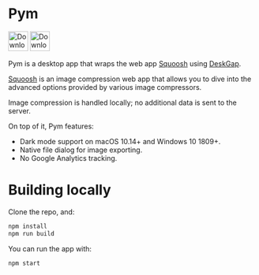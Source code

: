 # Pym

[<img alt="Download on Mac App Store" src="https://linkmaker.itunes.apple.com/en-us/badge-lrg.svg?releaseDate=2019-02-12T00:00:00Z&kind=desktopapp&bubble=macos_apps" height="40" />](https://geo.itunes.apple.com/us/app/pym/id1451733095?mt=12&app=apps) [<img alt="Download on Microsoft Store" src="https://storebadge.azureedge.net/assets/en.png" height="40">](https://www.microsoft.com/store/productId/9PMTMRNBXMPB) 

Pym is a desktop app that wraps the web app [Squoosh](https://squoosh.app) using [DeskGap](https://github.com/patr0nus/DeskGap).

[Squoosh](https://squoosh.app) is an image compression web app that allows you to dive into the advanced options provided
by various image compressors.

Image compression is handled locally; no additional data is sent to the server.

On top of it, Pym features:

- Dark mode support on macOS 10.14+ and Windows 10 1809+.
- Native file dialog for image exporting.
- No Google Analytics tracking.

# Building locally

Clone the repo, and:

```sh
npm install
npm run build
```

You can run the app with:

```sh
npm start
```
